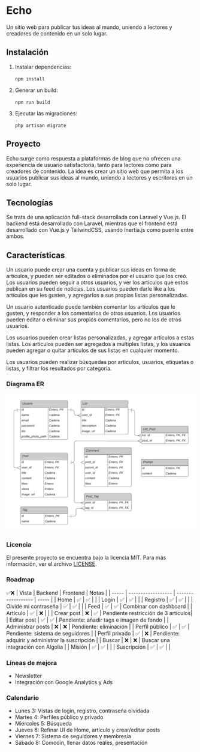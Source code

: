 # Echo

Un sitio web para publicar tus ideas al mundo, uniendo a lectores y creadores de contenido en un solo lugar.

## Instalación

1. Instalar dependencias:

    `npm install`

2. Generar un build:

    `npm run build`

3. Ejecutar las migraciones:

    `php artisan migrate`

## Proyecto

Echo surge como respuesta a plataformas de blog que no ofrecen una experiencia de usuario satisfactoria, tanto para lectores como para creadores de contenido. La idea es crear un sitio web que permita a los usuarios publicar sus ideas al mundo, uniendo a lectores y escritores en un solo lugar.

## Tecnologías

Se trata de una aplicación full-stack desarrollada con Laravel y Vue.js. El backend está desarrollado con Laravel, mientras que el frontend está desarrollado con Vue.js y TailwindCSS, usando Inertia.js como puente entre ambos.

## Características

Un usuario puede crear una cuenta y publicar sus ideas en forma de artículos, y pueden ser editados o eliminados por el usuario que los creó. Los usuarios pueden seguir a otros usuarios, y ver los artículos que estos publican en su feed de noticias. Los usuarios pueden darle like a los artículos que les gusten, y agregarlos a sus propias listas personalizadas.

Un usuario autenticado puede también comentar los artículos que le gusten, y responder a los comentarios de otros usuarios. Los usuarios pueden editar o eliminar sus propios comentarios, pero no los de otros usuarios.

Los usuarios pueden crear listas personalizadas, y agregar artículos a estas listas. Los artículos pueden ser agregados a múltiples listas, y los usuarios pueden agregar o quitar artículos de sus listas en cualquier momento.

Los usuarios pueden realizar búsquedas por artículos, usuarios, etiquetas o listas, y filtrar los resultados por categoría.

### Diagrama ER

![Diagrama ER](echo_er.png)

### Licencia

El presente proyecto se encuentra bajo la licencia MIT. Para más información, ver el archivo [LICENSE](LICENSE).

### Roadmap

✅❌
| Vista | Backend | Frontend | Notas |
| ----- | ------------------ | ------------------ | ----- |
| Home | ✅ | ✅ | |
| Login | ✅ | ✅ | |
| Registro | ✅ | ✅ | |
| Olvidé mi contraseña | ✅ | ✅ | |
| Feed | ✅ | ✅ | Combinar con dashboard |
| Artículo | ✅ | ❌ | |
| Crear post | ❌ | ✅ | Pendiente restricción de 3 artículos|
| Editar post | ✅ | ✅ | Pendiente: añadir tags e imagen de fondo |
| Administrar posts | ❌ | ❌ | Pendiente: eliminación |
| Perfil público | ✅ | ✅ | Pendiente: sistema de seguidores |
| Perfil privado | ✅ | ❌ | Pendiente: adquirir y administrar la suscripción |
| Buscar | ❌ | ❌ | Buscar una integración con Algolia |
| Misión | ✅ | ✅ | |
| Suscripción | ✅ | ✅ | |

### Líneas de mejora

-   Newsletter
-   Integración con Google Analytics y Ads

### Calendario

-   Lunes 3: Vistas de login, registro, contraseña olvidada
-   Martes 4: Perfiles público y privado
-   Miércoles 5: Búsqueda
-   Jueves 6: Refinar UI de Home, artículo y crear/editar posts
-   Viernes 7: Sistema de seguidores y membresía
-   Sábado 8: Comodín, llenar datos reales, presentación
